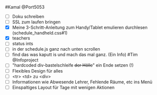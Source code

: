 #Kamal
@Port5053
- [ ] Doku schreiben
- [ ] SSL zum laufen bringen
- [x] Meine 3-Schritt-Anleitung zum Handy/Tablet emulieren durchlesen (schedule_handheld.css#1)
- [x] teachers
- [ ] status ints
- [ ] in der schedule.js ganz nach unten scrollen
- [ ] find das was kaputt is und mach das mal ganz. (Ein Info)
#Tim
@Infoproject
 - [ ] "hardcoded div-bastelschleife ~~der Hölle~~" ein Ende setzen (!)
 - [ ] Flexibles Design für alles
 - [ ] &lt;tr&gt; &lt;td&gt; zu &lt;div&gt;
 - [ ] Informationen wie Abwesende Lehrer, Fehlende Räume, etc ins Menü
 - [ ] Einspaltiges Layout für Tage mit wenigen Aktionen
